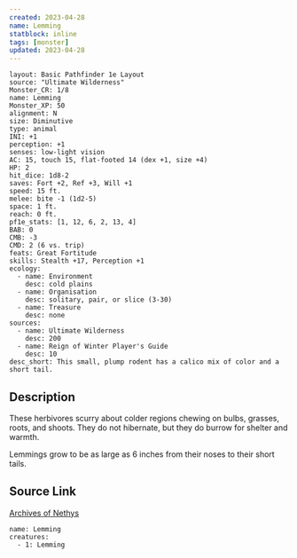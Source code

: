 ```yaml
---
created: 2023-04-28
name: Lemming
statblock: inline
tags: [monster]
updated: 2023-04-28
---
```

```statblock
layout: Basic Pathfinder 1e Layout
source: "Ultimate Wilderness"
Monster_CR: 1/8
name: Lemming
Monster_XP: 50
alignment: N
size: Diminutive
type: animal
INI: +1
perception: +1
senses: low-light vision
AC: 15, touch 15, flat-footed 14 (dex +1, size +4)
HP: 2
hit_dice: 1d8-2
saves: Fort +2, Ref +3, Will +1
speed: 15 ft.
melee: bite -1 (1d2-5)
space: 1 ft.
reach: 0 ft.
pf1e_stats: [1, 12, 6, 2, 13, 4]
BAB: 0
CMB: -3
CMD: 2 (6 vs. trip)
feats: Great Fortitude
skills: Stealth +17, Perception +1
ecology:
  - name: Environment
    desc: cold plains
  - name: Organisation
    desc: solitary, pair, or slice (3-30)
  - name: Treasure
    desc: none
sources:
  - name: Ultimate Wilderness
    desc: 200
  - name: Reign of Winter Player's Guide
    desc: 10
desc_short: This small, plump rodent has a calico mix of color and a short tail.
```
## Description
These herbivores scurry about colder regions chewing on bulbs, grasses, roots, and shoots. They do not hibernate, but they do burrow for shelter and warmth.

 Lemmings grow to be as large as 6 inches from their noses to their short tails.
## Source Link
[Archives of Nethys](https://aonprd.com/MonsterDisplay.aspx?ItemName=Lemming)
```encounter-table
name: Lemming
creatures:
  - 1: Lemming
```
